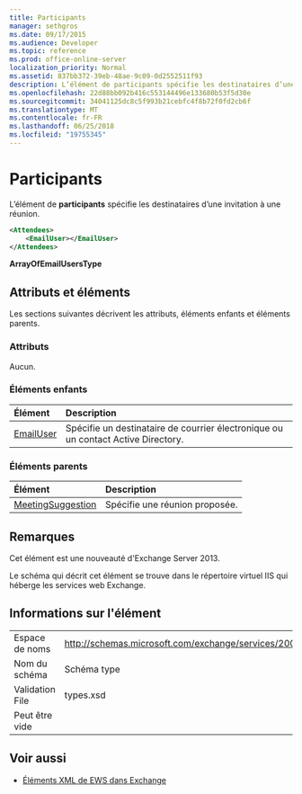 ```yaml
---
title: Participants
manager: sethgros
ms.date: 09/17/2015
ms.audience: Developer
ms.topic: reference
ms.prod: office-online-server
localization_priority: Normal
ms.assetid: 837bb372-39eb-48ae-9c09-0d2552511f93
description: L’élément de participants spécifie les destinataires d’une invitation à une réunion.
ms.openlocfilehash: 22d88bb092b416c553144496e133680b53f5d30e
ms.sourcegitcommit: 34041125dc8c5f993b21cebfc4f8b72f0fd2cb6f
ms.translationtype: MT
ms.contentlocale: fr-FR
ms.lasthandoff: 06/25/2018
ms.locfileid: "19755345"
---
```

# <a name="attendees"></a>Participants

L’élément de **participants** spécifie les destinataires d’une invitation à une réunion. 
  
```XML
<Attendees>
    <EmailUser></EmailUser>
</Attendees>
```

 **ArrayOfEmailUsersType**
## <a name="attributes-and-elements"></a>Attributs et éléments

Les sections suivantes décrivent les attributs, éléments enfants et éléments parents.
  
### <a name="attributes"></a>Attributs

Aucun.
  
### <a name="child-elements"></a>Éléments enfants

|**Élément**|**Description**|
|:-----|:-----|
|[EmailUser](emailuser.md) <br/> |Spécifie un destinataire de courrier électronique ou un contact Active Directory.  <br/> |
   
### <a name="parent-elements"></a>Éléments parents

|**Élément**|**Description**|
|:-----|:-----|
|[MeetingSuggestion](meetingsuggestion.md) <br/> |Spécifie une réunion proposée.  <br/> |
   
## <a name="remarks"></a>Remarques

Cet élément est une nouveauté d'Exchange Server 2013.
  
Le schéma qui décrit cet élément se trouve dans le répertoire virtuel IIS qui héberge les services web Exchange.
  
## <a name="element-information"></a>Informations sur l'élément

|||
|:-----|:-----|
|Espace de noms  <br/> |http://schemas.microsoft.com/exchange/services/2006/types  <br/> |
|Nom du schéma  <br/> |Schéma type  <br/> |
|Validation File  <br/> |types.xsd  <br/> |
|Peut être vide  <br/> ||
   
## <a name="see-also"></a>Voir aussi

- [Éléments XML de EWS dans Exchange](ews-xml-elements-in-exchange.md)

